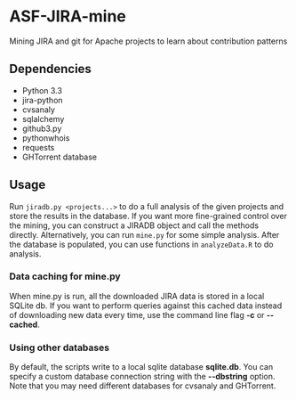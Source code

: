 # ASF-JIRA-mine
Mining JIRA and git for Apache projects to learn about contribution patterns

## Dependencies
- Python 3.3
- jira-python
- cvsanaly
- sqlalchemy
- github3.py
- pythonwhois
- requests
- GHTorrent database

## Usage
Run `jiradb.py <projects...>` to do a full analysis of the given projects and store the results in the database.
If you want more fine-grained control over the mining, you can construct a JIRADB object and call the methods directly.
Alternatively, you can run `mine.py` for some simple analysis.
After the database is populated, you can use functions in `analyzeData.R` to do analysis.

### Data caching for mine.py
When mine.py is run, all the downloaded JIRA data is stored in a local SQLite db. If you want to perform queries against
this cached data instead of downloading new data every time, use the command line flag **-c** or **--cached**.

### Using other databases
By default, the scripts write to a local sqlite database **sqlite.db**. You can specify a custom database connection
string with the **--dbstring** option. Note that you may need different databases for cvsanaly and GHTorrent.
